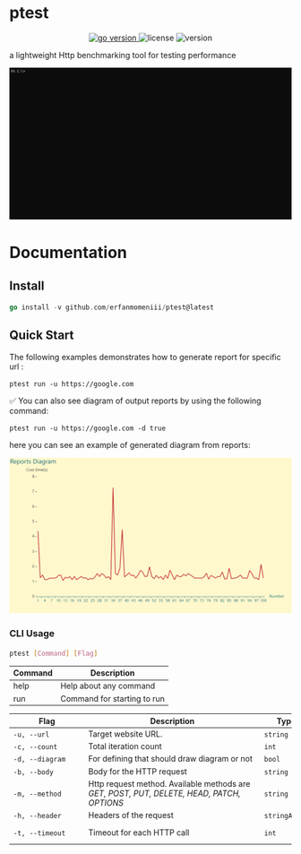 # ptest
<p align="center">
<a href="https://pkg.go.dev/github.com/mehditeymorian/koi/v3?tab=doc"target="_blank">
    <img src="https://img.shields.io/badge/Go-1.19+-00ADD8?style=for-the-badge&logo=go" alt="go version" />
</a>

<img src="https://img.shields.io/badge/license-MIT-magenta?style=for-the-badge&logo=none" alt="license" />
<img src="https://img.shields.io/badge/Version-1.0.0-red?style=for-the-badge&logo=none" alt="version" />
</p>
a lightweight Http benchmarking tool for testing performance

<p align="center">
<img src="./assets/gif/ptest.gif" alt="ptest" />
</p>

# Documentation

## Install
``` go
go install -v github.com/erfanmomeniii/ptest@latest
```

## Quick Start

The following examples demonstrates how to generate report for specific url :
```
ptest run -u https://google.com
```

✅ You can also see diagram of output reports by using the following command:
```
ptest run -u https://google.com -d true
```
here you can see an example of generated diagram from reports:

<p align="center">
<img src="./assets/photo/diagram.png" alt="ptest" />
</p>

### CLI Usage

```bash
ptest [Command] [Flag]
```

| Command | Description                  | 
|---------|------------------------------|
| help    | Help about any command       |
| run     | Command for starting to run  |

| <div style="width:120px">Flag</div> | <div style="width:300px">Description</div>                                                 | Type          | Default                 |
|-------------------------------------|--------------------------------------------------------------------------------------------|---------------|-------------------------|
| `-u, --url`                         | Target website URL.                                                                        | `string`      | https://google.com      |
| `-c, --count`                       | Total iteration count                                                                      | `int`         | `1`                     |
| `-d, --diagram`                     | For defining that should draw diagram or not                                               | `bool`        | `false`                 |
| `-b, --body`                        | Body for the HTTP request                                                                  | `string`      | `''`                    |
| `-m, --method`                      | Http request method. Available methods  are *GET, POST, PUT, DELETE, HEAD, PATCH, OPTIONS* | `string`      | `GET`                   |
| `-h, --header`                      | Headers of the request                                                                     | `stringArray` | `''`                    |
| `-t, --timeout`                     | Timeout for each HTTP call                                                                 | `int`         | 10000000000(10 seconds) |
